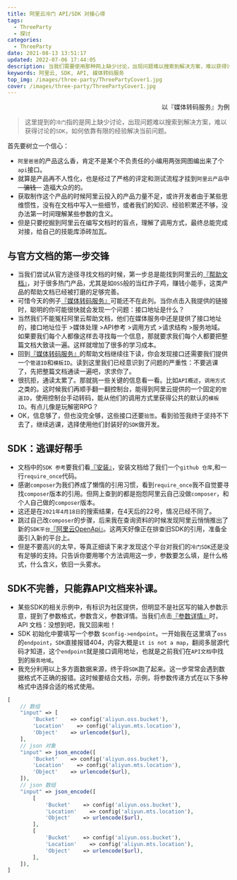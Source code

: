```yaml
---
title: 阿里云冷门 API/SDK 对接心得
tags:
  - ThreeParty
  - 探讨
categories:
  - ThreeParty
date: 2021-08-13 13:51:17
updated: 2022-07-06 17:44:05
description: 当我们需要使用那种网上缺少讨论，出现问题难以搜索到解决方案，难以获得讨论的 SDK ，如何依靠有限的经验解决当前问题。
keywords: 阿里云, SDK, API, 媒体转码服务
top_img: /images/three-party/ThreePartyCover1.jpg
cover: /images/three-party/ThreePartyCover1.jpg
---
```


<p align="right">以『媒体转码服务』为例</p>

> 这里提到的`冷门`指的是网上缺少讨论，出现问题难以搜索到解决方案，难以获得讨论的`SDK`，如何依靠有限的经验解决当前问题。

首先要树立一个信心：
* `阿里爸爸`的产品这么香，肯定不是某个不负责任的小编用两张网图编出来了个`api`接口。
* 就算是产品再不人性化，也是经过了严格的评定和测试流程才挂到`阿里云产品`中 ~~ㅤ骗钱ㅤ~~ 造福大众的的。
* 获取制作这个产品的时候阿里云投入的产品力量不足，或许开发者由于某些思维惯性，没有在文档中写入一些细节，或者我们的知识、经验积累还不够，没办法第一时间理解某些参数的含义。
* 但是只要挖掘到阿里云在编写文档时的盲点，理解了调用方式，最终总能完成对接，给自己的技能库添砖加瓦。

## 与官方文档的第一步交锋

* 当我们尝试从官方途径寻找文档的时候，第一步总是能找到阿里云的[『帮助文档』](https://help.aliyun.com/)，对于很多热门产品，尤其是如`OSS`般的当红炸子鸡，赚钱小能手，这类产品的帮助文档已经被打磨的足够完善。
* 可惜今天的例子[『媒体转码服务』](https://help.aliyun.com/document_detail/29226.htm?spm=a2c4g.11186623.2.21.708d5ee7dUeKfs#reference-ksb-vdt-x2b)可能还不在此列。当你点击入我提供的链接时，聪明的你可能很快就会发现一个问题：接口地址是什么？
* 当然我们不能冤枉阿里云帮助文档，他们在媒体服务中还是提供了接口地址的，接口地址位于 >媒体处理 >API参考 >调用方式 >请求结构 >服务地域。如果要我们每个人都像这样去寻找每一个信息，那就要求我们每个人都要把整篇文档大致读一遍。这样就增加了很多的学习成本。
* 回到[『媒体转码服务』](https://help.aliyun.com/document_detail/29226.htm?spm=a2c4g.11186623.2.21.708d5ee7dUeKfs#reference-ksb-vdt-x2b)的帮助文档继续往下读，你会发现接口还需要我们提供一个`管道ID`和`模板ID`。读到这里我们已经意识到了问题的严重性：不要逃课了，先把整篇文档通读一遍吧，求求你了。
* 很抗拒，通读太累了。那就挑一些关键的信息看一看。比如`API概述`，`调用方式`之类的。这时候我们再顺手翻一翻控制台，能得到阿里云提供的一个固定的`管道ID`，使用控制台手动转码，能从他们的调用方式里获得公共的默认的`模板ID`。有点儿像是玩解密RPG？
* OK，信息够了，但也没完全够，这些接口还要`验签`。看到验签我终于坚持不下去了，继续逃课，选择使用他们封装好的`SDK`做开发。

## SDK：逃课好帮手

* 文档中的`SDK 参考`要我们看[『安装』](https://help.aliyun.com/document_detail/55742.htm?spm=a2c4g.11186623.2.4.17e257b2tQX5uH#concept-k5b-322-z2b)，安装文档给了我们一个`github 仓库`,和一行`require_once`代码。
* 感谢`composer`为我们养成了懒惰的引用习惯，看到`require_once`我不自觉要寻找`composer`版本的引用。但网上查到的都是抱怨阿里云自己没做`composer`，和个人自己做的`composer`版本。
* 这还是在`2021年4月18日`的搜索结果，在4天后的22号，情况已经不同了。
* 跳过自己改`composer`的步骤，后来我在查询资料的时候发现阿里云悄悄推出了新的`SDK平台`[『阿里云OpenApi』](https://next.api.aliyun.com/home)。这两天好像正在排查旧SDK的引用，准备全面引入新的平台上。
* 但是不要高兴的太早，等真正细读下来才发现这个平台对我们的`冷门SDK`还是没有足够的支持。只告诉你要用哪个方法调用这一步，参数要怎么填，是什么格式，什么含义，依旧一头雾水。

## SDK不完善，只能靠API文档来补课。

* 某些SDK的相关示例中，有标识为社区提供，但明显不是社区写的输入参数示意，提到了参数格式，参数含义，参数详情。当我们点击[『参数详情』](https://help.aliyun.com/document_detail/29253.html?spm=api-workbench.CodeSample%20Detail%20Page.0.0.11b91e0fMEAi59)时，API 文档：没想到吧，我又回来啦！
* SDK 初始化中要填写一个参数 `$config->endpoint`。一开始我在这里填了`oss`的`endpoint`，`SDK`直接报错404，内容大概是`it is not a map`，翻阅多层源代码才知道，这个`endpoint`就是接口调用地址，也就是之前我们在`API文档`中找到的`服务地域`。
* 我充分利用以上多方面数据来源，终于将`SDK`跑了起来。这一步常常会遇到数据格式不正确的报错。这时候要结合文档，示例，将参数传递方式在以下多种格式中选择合适的格式使用。

```php
[
    // 数组
    "input" => [
        'Bucket'    => config('aliyun.oss.bucket'),
        'Location'    => config('aliyun.mts.location'),
        'Object'    => urlencode($url),
    ],
    // json 对象
    "input" => json_encode([
        'Bucket'    => config('aliyun.oss.bucket'),
        'Location'    => config('aliyun.mts.location'),
        'Object'    => urlencode($url),
    ]),
    // json 数组
    "input" => json_encode([
        [
            'Bucket'    => config('aliyun.oss.bucket'),
            'Location'    => config('aliyun.mts.location'),
            'Object'    => urlencode($url),
        ],
        [
            'Bucket'    => config('aliyun.oss.bucket'),
            'Location'    => config('aliyun.mts.location'),
            'Object'    => urlencode($url),
        ],
    ]),
]

```